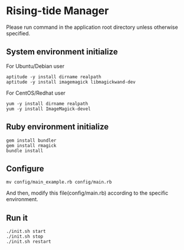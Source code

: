 Rising-tide Manager
===========
Please run command in the application root directory unless otherwise specified.


System environment initialize
-----------
For Ubuntu/Debian user
``` shell
aptitude -y install dirname realpath
aptitude -y install imagemagick libmagickwand-dev
```
For CentOS/Redhat user
``` shell
yum -y install dirname realpath
yum -y install ImageMagick-devel
```


Ruby environment initialize
-----------
```shell
gem install bundler
gem install rmagick
bundle install
```


Configure
-----------
```shell
mv config/main_example.rb config/main.rb
```
And then, modify this file(config/main.rb) according to the specific environment.


Run it
-----------
```shell
./init.sh start
./init.sh stop
./init.sh restart
```



